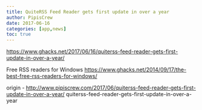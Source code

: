 ```yaml
---
title: QuiteRSS Feed Reader gets first update in over a year
author: PipisCrew
date: 2017-06-16
categories: [app,news]
toc: true
---
```


https://www.ghacks.net/2017/06/16/quiterss-feed-reader-gets-first-update-in-over-a-year/

Free RSS readers for Windows
https://www.ghacks.net/2014/09/17/the-best-free-rss-readers-for-windows/

origin - http://www.pipiscrew.com/2017/06/quiterss-feed-reader-gets-first-update-in-over-a-year/ quiterss-feed-reader-gets-first-update-in-over-a-year